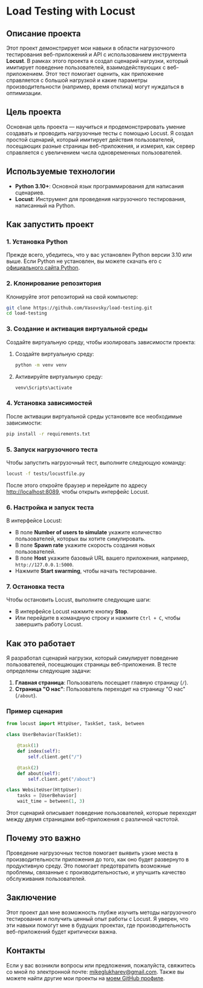 
# Load Testing with Locust

## Описание проекта

Этот проект демонстрирует мои навыки в области нагрузочного тестирования веб-приложений и API с использованием инструмента **Locust**. В рамках этого проекта я создал сценарий нагрузки, который имитирует поведение пользователей, взаимодействующих с веб-приложением. Этот тест помогает оценить, как приложение справляется с большой нагрузкой и какие параметры производительности (например, время отклика) могут нуждаться в оптимизации.

## Цель проекта

Основная цель проекта — научиться и продемонстрировать умение создавать и проводить нагрузочные тесты с помощью Locust. Я создал простой сценарий, который имитирует действия пользователей, посещающих разные страницы веб-приложения, и измерил, как сервер справляется с увеличением числа одновременных пользователей.

## Используемые технологии

- **Python 3.10+**: Основной язык программирования для написания сценариев.
- **Locust**: Инструмент для проведения нагрузочного тестирования, написанный на Python.

## Как запустить проект

### 1. Установка Python

Прежде всего, убедитесь, что у вас установлен Python версии 3.10 или выше. Если Python не установлен, вы можете скачать его с [официального сайта Python](https://www.python.org/downloads/).

### 2. Клонирование репозитория

Клонируйте этот репозиторий на свой компьютер:

```bash
git clone https://github.com/Vasovsky/load-testing.git
cd load-testing
```

### 3. Создание и активация виртуальной среды

Создайте виртуальную среду, чтобы изолировать зависимости проекта:

1. Создайте виртуальную среду:
   ```cmd
   python -m venv venv
   ```

2. Активируйте виртуальную среду:
   ```cmd
   venv\Scripts\activate
   ```

### 4. Установка зависимостей

После активации виртуальной среды установите все необходимые зависимости:

```bash
pip install -r requirements.txt
```

### 5. Запуск нагрузочного теста

Чтобы запустить нагрузочный тест, выполните следующую команду:

```bash
locust -f tests/locustfile.py
```

После этого откройте браузер и перейдите по адресу [http://localhost:8089](http://localhost:8089), чтобы открыть интерфейс Locust.

### 6. Настройка и запуск теста

В интерфейсе Locust:
- В поле **Number of users to simulate** укажите количество пользователей, которых вы хотите симулировать.
- В поле **Spawn rate** укажите скорость создания новых пользователей.
- В поле **Host** укажите базовый URL вашего приложения, например, `http://127.0.0.1:5000`.
- Нажмите **Start swarming**, чтобы начать тестирование.

### 7. Остановка теста

Чтобы остановить Locust, выполните следующие шаги:
- В интерфейсе Locust нажмите кнопку **Stop**.
- Или перейдите в командную строку и нажмите `Ctrl + C`, чтобы завершить работу Locust.

## Как это работает

Я разработал сценарий нагрузки, который симулирует поведение пользователей, посещающих страницы веб-приложения. В тесте определены следующие задачи:

1. **Главная страница**: Пользователь посещает главную страницу (`/`).
2. **Страница "О нас"**: Пользователь переходит на страницу "О нас" (`/about`).

### Пример сценария

```python
from locust import HttpUser, TaskSet, task, between

class UserBehavior(TaskSet):

    @task(1)
    def index(self):
        self.client.get("/")

    @task(2)
    def about(self):
        self.client.get("/about")

class WebsiteUser(HttpUser):
    tasks = [UserBehavior]
    wait_time = between(1, 3)
```

Этот сценарий описывает поведение пользователей, которые переходят между двумя страницами веб-приложения с различной частотой.

## Почему это важно

Проведение нагрузочных тестов помогает выявить узкие места в производительности приложения до того, как оно будет развернуто в продуктивную среду. Это помогает предотвратить возможные проблемы, связанные с производительностью, и улучшить качество обслуживания пользователей.

## Заключение

Этот проект дал мне возможность глубже изучить методы нагрузочного тестирования и получить ценный опыт работы с Locust. Я уверен, что эти навыки помогут мне в будущих проектах, где производительность веб-приложений будет критически важна.

## Контакты

Если у вас возникли вопросы или предложения, пожалуйста, свяжитесь со мной по электронной почте: [mikeglukharev@gmail.com](mailto:mikeglukharev@gmail.com). Также вы можете найти другие мои проекты на [моем GitHub профиле](https://github.com/Vasovsky).

